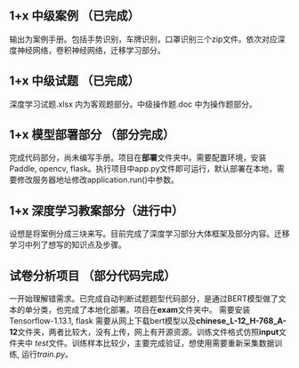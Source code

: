 ## 1+x 中级案例 （已完成）
输出为案例手册。包括手势识别，车牌识别，口罩识别三个zip文件。依次对应深度神经网络，卷积神经网络，迁移学习部分。

## 1+x 中级试题 （已完成）
深度学习试题.xlsx 内为客观题部分。中级操作题.doc 中为操作题部分。

## 1+x 模型部署部分 （部分完成）
完成代码部分，尚未编写手册。项目在**部署**文件夹中。需要配置环境，安装Paddle, opencv, flask。执行项目中app.py文件即可运行，默认部署在本地，需要修改服务器地址修改application.run()中参数。

## 1+x 深度学习教案部分（进行中）
设想是将案例分成三块来写。目前完成了深度学习部分大体框架及部分内容。迁移学习中列了想写的知识点及步骤。

## 试卷分析项目 （部分代码完成）
一开始理解错需求。已完成自动判断试题题型代码部分，是通过BERT模型做了文本的单分类，也完成了本地化部署。项目在**exam**文件夹中。
需要安装Tensorflow-1.13.1, flask
需要从网上下载bert模型以及**chinese_L-12_H-768_A-12**文件夹，两者比较大，没有上传，网上有开源资源。训练文件格式仿照**input**文件夹中
*test*文件。训练样本比较少，主要完成验证，想使用需要重新采集数据训练, 运行*train.py*。
